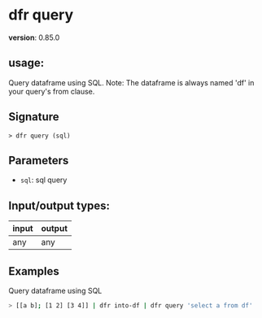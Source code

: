 # dfr query

**version**: 0.85.0

## **usage**:

Query dataframe using SQL. Note: The dataframe is always named 'df' in your query's from clause.

## Signature

`> dfr query (sql)`

## Parameters

- `sql`: sql query

## Input/output types:

| input | output |
| ----- | ------ |
| any   | any    |

## Examples

Query dataframe using SQL

```bash
> [[a b]; [1 2] [3 4]] | dfr into-df | dfr query 'select a from df'
```

